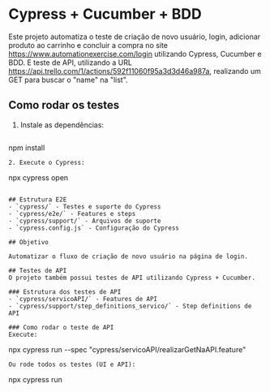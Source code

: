 # Cypress + Cucumber + BDD

Este projeto automatiza o teste de criação de novo usuário, login, adicionar produto ao carrinho e concluir a compra no site https://www.automationexercise.com/login utilizando Cypress, Cucumber e BDD.
E teste de API, utilizando a URL https://api.trello.com/1/actions/592f11060f95a3d3d46a987a, realizando um GET para buscar o "name" na "list".

## Como rodar os testes

1. Instale as dependências:
   ```
npm install
   ```
2. Execute o Cypress:
   ```
npx cypress open
   ```

## Estrutura E2E
- `cypress/` - Testes e suporte do Cypress
- `cypress/e2e/` - Features e steps
- `cypress/support/` - Arquivos de suporte
- `cypress.config.js` - Configuração do Cypress

## Objetivo

Automatizar o fluxo de criação de novo usuário na página de login.

## Testes de API
O projeto também possui testes de API utilizando Cypress + Cucumber.

### Estrutura dos testes de API
- `cypress/servicoAPI/` - Features de API
- `cypress/support/step_definitions_servico/` - Step definitions de API

### Como rodar o teste de API
Execute:
```
npx cypress run --spec "cypress/servicoAPI/realizarGetNaAPI.feature"
```
Ou rode todos os testes (UI e API):
```
npx cypress run
```


